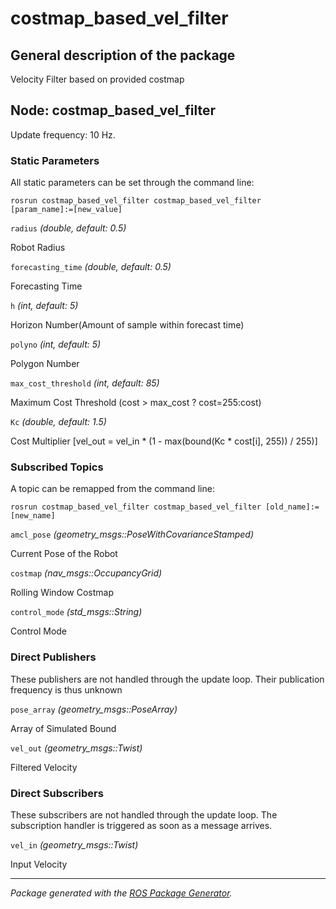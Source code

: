 # costmap_based_vel_filter

## General description of the package

<!--- protected region package description begin -->
Velocity Filter based on provided costmap
<!--- protected region package description end -->

<!--- todo How to handle the image generation -->
<!--- <img src="./model/costmap_based_vel_filter.png" width="300px" />-->

## Node: costmap_based_vel_filter

Update frequency: 10 Hz.

<!--- protected region costmap_based_vel_filter begin -->
<!--- protected region costmap_based_vel_filter end -->

### Static Parameters

All static parameters can be set through the command line:

```shell
rosrun costmap_based_vel_filter costmap_based_vel_filter [param_name]:=[new_value]
```

`radius` *(double, default: 0.5)*
<!--- protected region param radius begin -->
Robot Radius
<!--- protected region param radius end -->
`forecasting_time` *(double, default: 0.5)*
<!--- protected region param forecasting_time begin -->
Forecasting Time
<!--- protected region param forecasting_time end -->
`h` *(int, default: 5)*
<!--- protected region param h begin -->
Horizon Number(Amount of sample within forecast time)
<!--- protected region param h end -->
`polyno` *(int, default: 5)*
<!--- protected region param polyno begin -->
Polygon Number
<!--- protected region param polyno end -->
`max_cost_threshold` *(int, default: 85)*
<!--- protected region param max_cost_threshold begin -->
Maximum Cost Threshold (cost > max_cost ? cost=255:cost)
<!--- protected region param max_cost_threshold end -->
`Kc` *(double, default: 1.5)*
<!--- protected region param Kc begin -->
Cost Multiplier [vel_out = vel_in * (1 - max(bound(Kc * cost[i], 255)) / 255)]
<!--- protected region param Kc end -->

### Subscribed Topics

A topic can be remapped from the command line:

```shell
rosrun costmap_based_vel_filter costmap_based_vel_filter [old_name]:=[new_name]
```

`amcl_pose` *(geometry_msgs::PoseWithCovarianceStamped)*
<!--- protected region subscriber amcl_pose begin -->
Current Pose of the Robot
<!--- protected region subscriber amcl_pose end -->
`costmap` *(nav_msgs::OccupancyGrid)*
<!--- protected region subscriber costmap begin -->
Rolling Window Costmap
<!--- protected region subscriber costmap end -->
`control_mode` *(std_msgs::String)*
<!--- protected region subscriber control_mode begin -->
Control Mode
<!--- protected region subscriber control_mode end -->

### Direct Publishers

These publishers are not handled through the update loop.
Their publication frequency is thus unknown

`pose_array` *(geometry_msgs::PoseArray)*
<!--- protected region direct publisher pose_array begin -->
Array of Simulated Bound
<!--- protected region direct publisher pose_array end -->
`vel_out` *(geometry_msgs::Twist)*
<!--- protected region direct publisher vel_out begin -->
Filtered Velocity
<!--- protected region direct publisher vel_out end -->

### Direct Subscribers

These subscribers are not handled through the update loop.
The subscription handler is triggered as soon as a message arrives.

`vel_in` *(geometry_msgs::Twist)*
<!--- protected region direct subscriber vel_in begin -->
Input Velocity
<!--- protected region direct subscriber vel_in end -->

---

*Package generated with the [ROS Package Generator](https://github.com/tecnalia-advancedmanufacturing-robotics/ros_pkg_gen).*
